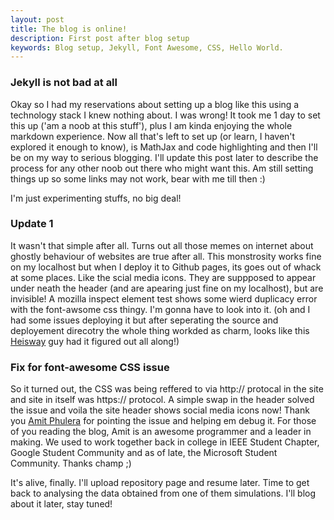 ```yaml
---
layout: post
title: The blog is online!
description: First post after blog setup
keywords: Blog setup, Jekyll, Font Awesome, CSS, Hello World.
---
```


### Jekyll is not bad at all

Okay so I had my reservations about setting up a blog like this using a technology stack I knew nothing about.
I was wrong! It took me 1 day to set this up ('am a noob at this stuff'), plus I am kinda enjoying the whole markdown experience. Now all that's left to set up (or learn, I haven't explored it enough to know), is MathJax and code highlighting and then I'll be on my way to serious blogging.  I'll update this post later to describe the process for any other noob out there who might want this. Am still setting things up so some links may not work, bear with me till then :)

I'm just experimenting stuffs, no big deal!

### Update 1
It wasn't that simple after all. Turns out all those memes on internet about ghostly behaviour of websites are true after all. This monstrosity works fine on my localhost but when I deploy it to Github pages, its goes out of whack at some places. Like the scial media icons. They are suppposed to appear under neath the header (and are apearing just fine on  my localhost), but are invisible! A mozilla inspect element test shows some wierd duplicacy error with the font-awsome css thingy. I'm gonna have to look into it. (oh and I had some issues deploying it but after seperating the source and deployement direcotry the whole thing workded as charm, looks like this [Heisway](https://github.com/heiswayi) guy had it figured out all along!)

### Fix for font-awesome CSS issue
So it turned out, the CSS was being reffered to via http:// protocal in the site and site in itself was https:// protocol. A simple swap in the header solved the issue and voila the site header shows social media icons now! Thank you [Amit Phulera](https://github.com/AmitPhulera) for pointing the issue and helping em debug it. For those of you reading the blog, Amit is an awesome programmer and a leader in making. We used to work together back in college in IEEE Student Chapter, Google Student Community and as of late, the Microsoft Student Community. Thanks champ ;)

It's alive, finally. I'll upload repository page and resume later. Time to get back to analysing the data obtained from one of them simulations. I'll blog about it later, stay tuned!
